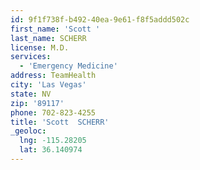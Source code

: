 ```yaml
---
id: 9f1f738f-b492-40ea-9e61-f8f5addd502c
first_name: 'Scott '
last_name: SCHERR
license: M.D.
services:
  - 'Emergency Medicine'
address: TeamHealth
city: 'Las Vegas'
state: NV
zip: '89117'
phone: 702-823-4255
title: 'Scott  SCHERR'
_geoloc:
  lng: -115.28205
  lat: 36.140974
---
```


